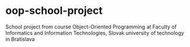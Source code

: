 # oop-school-project
School project from course Object-Oriented Programming at Faculty of Informatics and Information Technologies, Slovak university of technology in Bratislava 
